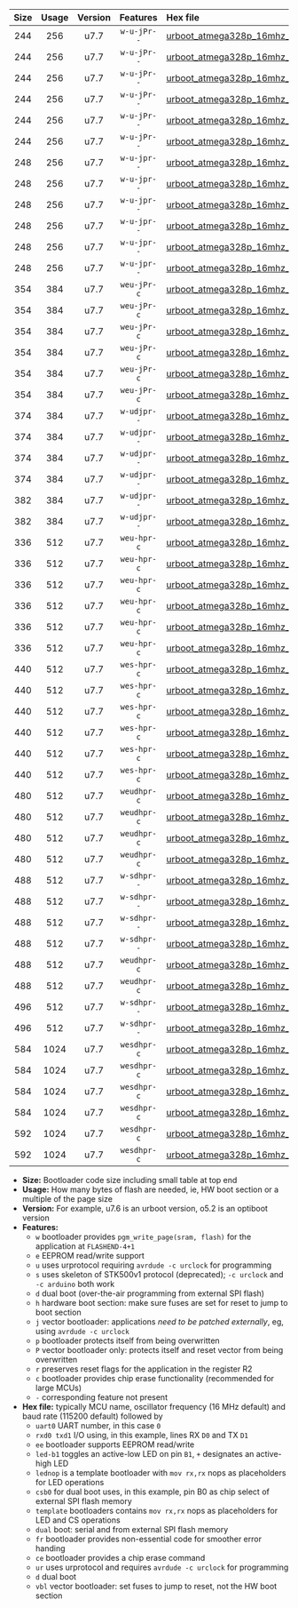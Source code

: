 |Size|Usage|Version|Features|Hex file|
|:-:|:-:|:-:|:-:|:--|
|244|256|u7.7|`w-u-jPr--`|[urboot_atmega328p_16mhz_115200bps_uart0_rxd0_txd1_led+b1_ur_vbl.hex](https://raw.githubusercontent.com/stefanrueger/urboot.hex/main/mcus/atmega328p/fcpu_16mhz/115200_bps/urboot_atmega328p_16mhz_115200bps_uart0_rxd0_txd1_led+b1_ur_vbl.hex)|
|244|256|u7.7|`w-u-jPr--`|[urboot_atmega328p_16mhz_115200bps_uart0_rxd0_txd1_led+b5_ur_vbl.hex](https://raw.githubusercontent.com/stefanrueger/urboot.hex/main/mcus/atmega328p/fcpu_16mhz/115200_bps/urboot_atmega328p_16mhz_115200bps_uart0_rxd0_txd1_led+b5_ur_vbl.hex)|
|244|256|u7.7|`w-u-jPr--`|[urboot_atmega328p_16mhz_115200bps_uart0_rxd0_txd1_led+d5_ur_vbl.hex](https://raw.githubusercontent.com/stefanrueger/urboot.hex/main/mcus/atmega328p/fcpu_16mhz/115200_bps/urboot_atmega328p_16mhz_115200bps_uart0_rxd0_txd1_led+d5_ur_vbl.hex)|
|244|256|u7.7|`w-u-jPr--`|[urboot_atmega328p_16mhz_115200bps_uart0_rxd0_txd1_led-b1_ur_vbl.hex](https://raw.githubusercontent.com/stefanrueger/urboot.hex/main/mcus/atmega328p/fcpu_16mhz/115200_bps/urboot_atmega328p_16mhz_115200bps_uart0_rxd0_txd1_led-b1_ur_vbl.hex)|
|244|256|u7.7|`w-u-jPr--`|[urboot_atmega328p_16mhz_115200bps_uart0_rxd0_txd1_led-d5_ur_vbl.hex](https://raw.githubusercontent.com/stefanrueger/urboot.hex/main/mcus/atmega328p/fcpu_16mhz/115200_bps/urboot_atmega328p_16mhz_115200bps_uart0_rxd0_txd1_led-d5_ur_vbl.hex)|
|244|256|u7.7|`w-u-jPr--`|[urboot_atmega328p_16mhz_115200bps_uart0_rxd0_txd1_lednop_ur_vbl.hex](https://raw.githubusercontent.com/stefanrueger/urboot.hex/main/mcus/atmega328p/fcpu_16mhz/115200_bps/urboot_atmega328p_16mhz_115200bps_uart0_rxd0_txd1_lednop_ur_vbl.hex)|
|248|256|u7.7|`w-u-jpr--`|[urboot_atmega328p_16mhz_115200bps_uart0_rxd0_txd1_led+b1_fr_ur_vbl.hex](https://raw.githubusercontent.com/stefanrueger/urboot.hex/main/mcus/atmega328p/fcpu_16mhz/115200_bps/urboot_atmega328p_16mhz_115200bps_uart0_rxd0_txd1_led+b1_fr_ur_vbl.hex)|
|248|256|u7.7|`w-u-jpr--`|[urboot_atmega328p_16mhz_115200bps_uart0_rxd0_txd1_led+b5_fr_ur_vbl.hex](https://raw.githubusercontent.com/stefanrueger/urboot.hex/main/mcus/atmega328p/fcpu_16mhz/115200_bps/urboot_atmega328p_16mhz_115200bps_uart0_rxd0_txd1_led+b5_fr_ur_vbl.hex)|
|248|256|u7.7|`w-u-jpr--`|[urboot_atmega328p_16mhz_115200bps_uart0_rxd0_txd1_led+d5_fr_ur_vbl.hex](https://raw.githubusercontent.com/stefanrueger/urboot.hex/main/mcus/atmega328p/fcpu_16mhz/115200_bps/urboot_atmega328p_16mhz_115200bps_uart0_rxd0_txd1_led+d5_fr_ur_vbl.hex)|
|248|256|u7.7|`w-u-jpr--`|[urboot_atmega328p_16mhz_115200bps_uart0_rxd0_txd1_led-b1_fr_ur_vbl.hex](https://raw.githubusercontent.com/stefanrueger/urboot.hex/main/mcus/atmega328p/fcpu_16mhz/115200_bps/urboot_atmega328p_16mhz_115200bps_uart0_rxd0_txd1_led-b1_fr_ur_vbl.hex)|
|248|256|u7.7|`w-u-jpr--`|[urboot_atmega328p_16mhz_115200bps_uart0_rxd0_txd1_led-d5_fr_ur_vbl.hex](https://raw.githubusercontent.com/stefanrueger/urboot.hex/main/mcus/atmega328p/fcpu_16mhz/115200_bps/urboot_atmega328p_16mhz_115200bps_uart0_rxd0_txd1_led-d5_fr_ur_vbl.hex)|
|248|256|u7.7|`w-u-jpr--`|[urboot_atmega328p_16mhz_115200bps_uart0_rxd0_txd1_lednop_fr_ur_vbl.hex](https://raw.githubusercontent.com/stefanrueger/urboot.hex/main/mcus/atmega328p/fcpu_16mhz/115200_bps/urboot_atmega328p_16mhz_115200bps_uart0_rxd0_txd1_lednop_fr_ur_vbl.hex)|
|354|384|u7.7|`weu-jPr-c`|[urboot_atmega328p_16mhz_115200bps_uart0_rxd0_txd1_ee_led+b1_fr_ce_ur_vbl.hex](https://raw.githubusercontent.com/stefanrueger/urboot.hex/main/mcus/atmega328p/fcpu_16mhz/115200_bps/urboot_atmega328p_16mhz_115200bps_uart0_rxd0_txd1_ee_led+b1_fr_ce_ur_vbl.hex)|
|354|384|u7.7|`weu-jPr-c`|[urboot_atmega328p_16mhz_115200bps_uart0_rxd0_txd1_ee_led+b5_fr_ce_ur_vbl.hex](https://raw.githubusercontent.com/stefanrueger/urboot.hex/main/mcus/atmega328p/fcpu_16mhz/115200_bps/urboot_atmega328p_16mhz_115200bps_uart0_rxd0_txd1_ee_led+b5_fr_ce_ur_vbl.hex)|
|354|384|u7.7|`weu-jPr-c`|[urboot_atmega328p_16mhz_115200bps_uart0_rxd0_txd1_ee_led+d5_fr_ce_ur_vbl.hex](https://raw.githubusercontent.com/stefanrueger/urboot.hex/main/mcus/atmega328p/fcpu_16mhz/115200_bps/urboot_atmega328p_16mhz_115200bps_uart0_rxd0_txd1_ee_led+d5_fr_ce_ur_vbl.hex)|
|354|384|u7.7|`weu-jPr-c`|[urboot_atmega328p_16mhz_115200bps_uart0_rxd0_txd1_ee_led-b1_fr_ce_ur_vbl.hex](https://raw.githubusercontent.com/stefanrueger/urboot.hex/main/mcus/atmega328p/fcpu_16mhz/115200_bps/urboot_atmega328p_16mhz_115200bps_uart0_rxd0_txd1_ee_led-b1_fr_ce_ur_vbl.hex)|
|354|384|u7.7|`weu-jPr-c`|[urboot_atmega328p_16mhz_115200bps_uart0_rxd0_txd1_ee_led-d5_fr_ce_ur_vbl.hex](https://raw.githubusercontent.com/stefanrueger/urboot.hex/main/mcus/atmega328p/fcpu_16mhz/115200_bps/urboot_atmega328p_16mhz_115200bps_uart0_rxd0_txd1_ee_led-d5_fr_ce_ur_vbl.hex)|
|354|384|u7.7|`weu-jPr-c`|[urboot_atmega328p_16mhz_115200bps_uart0_rxd0_txd1_ee_lednop_fr_ce_ur_vbl.hex](https://raw.githubusercontent.com/stefanrueger/urboot.hex/main/mcus/atmega328p/fcpu_16mhz/115200_bps/urboot_atmega328p_16mhz_115200bps_uart0_rxd0_txd1_ee_lednop_fr_ce_ur_vbl.hex)|
|374|384|u7.7|`w-udjpr--`|[urboot_atmega328p_16mhz_115200bps_uart0_rxd0_txd1_led+b1_csb0_dual_ur_vbl.hex](https://raw.githubusercontent.com/stefanrueger/urboot.hex/main/mcus/atmega328p/fcpu_16mhz/115200_bps/urboot_atmega328p_16mhz_115200bps_uart0_rxd0_txd1_led+b1_csb0_dual_ur_vbl.hex)|
|374|384|u7.7|`w-udjpr--`|[urboot_atmega328p_16mhz_115200bps_uart0_rxd0_txd1_led+d5_csb0_dual_ur_vbl.hex](https://raw.githubusercontent.com/stefanrueger/urboot.hex/main/mcus/atmega328p/fcpu_16mhz/115200_bps/urboot_atmega328p_16mhz_115200bps_uart0_rxd0_txd1_led+d5_csb0_dual_ur_vbl.hex)|
|374|384|u7.7|`w-udjpr--`|[urboot_atmega328p_16mhz_115200bps_uart0_rxd0_txd1_led-b1_csb0_dual_ur_vbl.hex](https://raw.githubusercontent.com/stefanrueger/urboot.hex/main/mcus/atmega328p/fcpu_16mhz/115200_bps/urboot_atmega328p_16mhz_115200bps_uart0_rxd0_txd1_led-b1_csb0_dual_ur_vbl.hex)|
|374|384|u7.7|`w-udjpr--`|[urboot_atmega328p_16mhz_115200bps_uart0_rxd0_txd1_led-d5_csb0_dual_ur_vbl.hex](https://raw.githubusercontent.com/stefanrueger/urboot.hex/main/mcus/atmega328p/fcpu_16mhz/115200_bps/urboot_atmega328p_16mhz_115200bps_uart0_rxd0_txd1_led-d5_csb0_dual_ur_vbl.hex)|
|382|384|u7.7|`w-udjpr--`|[urboot_atmega328p_16mhz_115200bps_uart0_rxd0_txd1_led+b1_csd5_dual_ur_vbl.hex](https://raw.githubusercontent.com/stefanrueger/urboot.hex/main/mcus/atmega328p/fcpu_16mhz/115200_bps/urboot_atmega328p_16mhz_115200bps_uart0_rxd0_txd1_led+b1_csd5_dual_ur_vbl.hex)|
|382|384|u7.7|`w-udjpr--`|[urboot_atmega328p_16mhz_115200bps_uart0_rxd0_txd1_template_dual_ur_vbl.hex](https://raw.githubusercontent.com/stefanrueger/urboot.hex/main/mcus/atmega328p/fcpu_16mhz/115200_bps/urboot_atmega328p_16mhz_115200bps_uart0_rxd0_txd1_template_dual_ur_vbl.hex)|
|336|512|u7.7|`weu-hpr-c`|[urboot_atmega328p_16mhz_115200bps_uart0_rxd0_txd1_ee_led+b1_fr_ce_ur.hex](https://raw.githubusercontent.com/stefanrueger/urboot.hex/main/mcus/atmega328p/fcpu_16mhz/115200_bps/urboot_atmega328p_16mhz_115200bps_uart0_rxd0_txd1_ee_led+b1_fr_ce_ur.hex)|
|336|512|u7.7|`weu-hpr-c`|[urboot_atmega328p_16mhz_115200bps_uart0_rxd0_txd1_ee_led+b5_fr_ce_ur.hex](https://raw.githubusercontent.com/stefanrueger/urboot.hex/main/mcus/atmega328p/fcpu_16mhz/115200_bps/urboot_atmega328p_16mhz_115200bps_uart0_rxd0_txd1_ee_led+b5_fr_ce_ur.hex)|
|336|512|u7.7|`weu-hpr-c`|[urboot_atmega328p_16mhz_115200bps_uart0_rxd0_txd1_ee_led+d5_fr_ce_ur.hex](https://raw.githubusercontent.com/stefanrueger/urboot.hex/main/mcus/atmega328p/fcpu_16mhz/115200_bps/urboot_atmega328p_16mhz_115200bps_uart0_rxd0_txd1_ee_led+d5_fr_ce_ur.hex)|
|336|512|u7.7|`weu-hpr-c`|[urboot_atmega328p_16mhz_115200bps_uart0_rxd0_txd1_ee_led-b1_fr_ce_ur.hex](https://raw.githubusercontent.com/stefanrueger/urboot.hex/main/mcus/atmega328p/fcpu_16mhz/115200_bps/urboot_atmega328p_16mhz_115200bps_uart0_rxd0_txd1_ee_led-b1_fr_ce_ur.hex)|
|336|512|u7.7|`weu-hpr-c`|[urboot_atmega328p_16mhz_115200bps_uart0_rxd0_txd1_ee_led-d5_fr_ce_ur.hex](https://raw.githubusercontent.com/stefanrueger/urboot.hex/main/mcus/atmega328p/fcpu_16mhz/115200_bps/urboot_atmega328p_16mhz_115200bps_uart0_rxd0_txd1_ee_led-d5_fr_ce_ur.hex)|
|336|512|u7.7|`weu-hpr-c`|[urboot_atmega328p_16mhz_115200bps_uart0_rxd0_txd1_ee_lednop_fr_ce_ur.hex](https://raw.githubusercontent.com/stefanrueger/urboot.hex/main/mcus/atmega328p/fcpu_16mhz/115200_bps/urboot_atmega328p_16mhz_115200bps_uart0_rxd0_txd1_ee_lednop_fr_ce_ur.hex)|
|440|512|u7.7|`wes-hpr-c`|[urboot_atmega328p_16mhz_115200bps_uart0_rxd0_txd1_ee_led+b1_fr_ce.hex](https://raw.githubusercontent.com/stefanrueger/urboot.hex/main/mcus/atmega328p/fcpu_16mhz/115200_bps/urboot_atmega328p_16mhz_115200bps_uart0_rxd0_txd1_ee_led+b1_fr_ce.hex)|
|440|512|u7.7|`wes-hpr-c`|[urboot_atmega328p_16mhz_115200bps_uart0_rxd0_txd1_ee_led+b5_fr_ce.hex](https://raw.githubusercontent.com/stefanrueger/urboot.hex/main/mcus/atmega328p/fcpu_16mhz/115200_bps/urboot_atmega328p_16mhz_115200bps_uart0_rxd0_txd1_ee_led+b5_fr_ce.hex)|
|440|512|u7.7|`wes-hpr-c`|[urboot_atmega328p_16mhz_115200bps_uart0_rxd0_txd1_ee_led+d5_fr_ce.hex](https://raw.githubusercontent.com/stefanrueger/urboot.hex/main/mcus/atmega328p/fcpu_16mhz/115200_bps/urboot_atmega328p_16mhz_115200bps_uart0_rxd0_txd1_ee_led+d5_fr_ce.hex)|
|440|512|u7.7|`wes-hpr-c`|[urboot_atmega328p_16mhz_115200bps_uart0_rxd0_txd1_ee_led-b1_fr_ce.hex](https://raw.githubusercontent.com/stefanrueger/urboot.hex/main/mcus/atmega328p/fcpu_16mhz/115200_bps/urboot_atmega328p_16mhz_115200bps_uart0_rxd0_txd1_ee_led-b1_fr_ce.hex)|
|440|512|u7.7|`wes-hpr-c`|[urboot_atmega328p_16mhz_115200bps_uart0_rxd0_txd1_ee_led-d5_fr_ce.hex](https://raw.githubusercontent.com/stefanrueger/urboot.hex/main/mcus/atmega328p/fcpu_16mhz/115200_bps/urboot_atmega328p_16mhz_115200bps_uart0_rxd0_txd1_ee_led-d5_fr_ce.hex)|
|440|512|u7.7|`wes-hpr-c`|[urboot_atmega328p_16mhz_115200bps_uart0_rxd0_txd1_ee_lednop_fr_ce.hex](https://raw.githubusercontent.com/stefanrueger/urboot.hex/main/mcus/atmega328p/fcpu_16mhz/115200_bps/urboot_atmega328p_16mhz_115200bps_uart0_rxd0_txd1_ee_lednop_fr_ce.hex)|
|480|512|u7.7|`weudhpr-c`|[urboot_atmega328p_16mhz_115200bps_uart0_rxd0_txd1_ee_led+b1_csb0_dual_fr_ce_ur.hex](https://raw.githubusercontent.com/stefanrueger/urboot.hex/main/mcus/atmega328p/fcpu_16mhz/115200_bps/urboot_atmega328p_16mhz_115200bps_uart0_rxd0_txd1_ee_led+b1_csb0_dual_fr_ce_ur.hex)|
|480|512|u7.7|`weudhpr-c`|[urboot_atmega328p_16mhz_115200bps_uart0_rxd0_txd1_ee_led+d5_csb0_dual_fr_ce_ur.hex](https://raw.githubusercontent.com/stefanrueger/urboot.hex/main/mcus/atmega328p/fcpu_16mhz/115200_bps/urboot_atmega328p_16mhz_115200bps_uart0_rxd0_txd1_ee_led+d5_csb0_dual_fr_ce_ur.hex)|
|480|512|u7.7|`weudhpr-c`|[urboot_atmega328p_16mhz_115200bps_uart0_rxd0_txd1_ee_led-b1_csb0_dual_fr_ce_ur.hex](https://raw.githubusercontent.com/stefanrueger/urboot.hex/main/mcus/atmega328p/fcpu_16mhz/115200_bps/urboot_atmega328p_16mhz_115200bps_uart0_rxd0_txd1_ee_led-b1_csb0_dual_fr_ce_ur.hex)|
|480|512|u7.7|`weudhpr-c`|[urboot_atmega328p_16mhz_115200bps_uart0_rxd0_txd1_ee_led-d5_csb0_dual_fr_ce_ur.hex](https://raw.githubusercontent.com/stefanrueger/urboot.hex/main/mcus/atmega328p/fcpu_16mhz/115200_bps/urboot_atmega328p_16mhz_115200bps_uart0_rxd0_txd1_ee_led-d5_csb0_dual_fr_ce_ur.hex)|
|488|512|u7.7|`w-sdhpr--`|[urboot_atmega328p_16mhz_115200bps_uart0_rxd0_txd1_led+b1_csb0_dual_fr.hex](https://raw.githubusercontent.com/stefanrueger/urboot.hex/main/mcus/atmega328p/fcpu_16mhz/115200_bps/urboot_atmega328p_16mhz_115200bps_uart0_rxd0_txd1_led+b1_csb0_dual_fr.hex)|
|488|512|u7.7|`w-sdhpr--`|[urboot_atmega328p_16mhz_115200bps_uart0_rxd0_txd1_led+d5_csb0_dual_fr.hex](https://raw.githubusercontent.com/stefanrueger/urboot.hex/main/mcus/atmega328p/fcpu_16mhz/115200_bps/urboot_atmega328p_16mhz_115200bps_uart0_rxd0_txd1_led+d5_csb0_dual_fr.hex)|
|488|512|u7.7|`w-sdhpr--`|[urboot_atmega328p_16mhz_115200bps_uart0_rxd0_txd1_led-b1_csb0_dual_fr.hex](https://raw.githubusercontent.com/stefanrueger/urboot.hex/main/mcus/atmega328p/fcpu_16mhz/115200_bps/urboot_atmega328p_16mhz_115200bps_uart0_rxd0_txd1_led-b1_csb0_dual_fr.hex)|
|488|512|u7.7|`w-sdhpr--`|[urboot_atmega328p_16mhz_115200bps_uart0_rxd0_txd1_led-d5_csb0_dual_fr.hex](https://raw.githubusercontent.com/stefanrueger/urboot.hex/main/mcus/atmega328p/fcpu_16mhz/115200_bps/urboot_atmega328p_16mhz_115200bps_uart0_rxd0_txd1_led-d5_csb0_dual_fr.hex)|
|488|512|u7.7|`weudhpr-c`|[urboot_atmega328p_16mhz_115200bps_uart0_rxd0_txd1_ee_led+b1_csd5_dual_fr_ce_ur.hex](https://raw.githubusercontent.com/stefanrueger/urboot.hex/main/mcus/atmega328p/fcpu_16mhz/115200_bps/urboot_atmega328p_16mhz_115200bps_uart0_rxd0_txd1_ee_led+b1_csd5_dual_fr_ce_ur.hex)|
|488|512|u7.7|`weudhpr-c`|[urboot_atmega328p_16mhz_115200bps_uart0_rxd0_txd1_ee_template_dual_fr_ce_ur.hex](https://raw.githubusercontent.com/stefanrueger/urboot.hex/main/mcus/atmega328p/fcpu_16mhz/115200_bps/urboot_atmega328p_16mhz_115200bps_uart0_rxd0_txd1_ee_template_dual_fr_ce_ur.hex)|
|496|512|u7.7|`w-sdhpr--`|[urboot_atmega328p_16mhz_115200bps_uart0_rxd0_txd1_led+b1_csd5_dual_fr.hex](https://raw.githubusercontent.com/stefanrueger/urboot.hex/main/mcus/atmega328p/fcpu_16mhz/115200_bps/urboot_atmega328p_16mhz_115200bps_uart0_rxd0_txd1_led+b1_csd5_dual_fr.hex)|
|496|512|u7.7|`w-sdhpr--`|[urboot_atmega328p_16mhz_115200bps_uart0_rxd0_txd1_template_dual_fr.hex](https://raw.githubusercontent.com/stefanrueger/urboot.hex/main/mcus/atmega328p/fcpu_16mhz/115200_bps/urboot_atmega328p_16mhz_115200bps_uart0_rxd0_txd1_template_dual_fr.hex)|
|584|1024|u7.7|`wesdhpr-c`|[urboot_atmega328p_16mhz_115200bps_uart0_rxd0_txd1_ee_led+b1_csb0_dual_fr_ce.hex](https://raw.githubusercontent.com/stefanrueger/urboot.hex/main/mcus/atmega328p/fcpu_16mhz/115200_bps/urboot_atmega328p_16mhz_115200bps_uart0_rxd0_txd1_ee_led+b1_csb0_dual_fr_ce.hex)|
|584|1024|u7.7|`wesdhpr-c`|[urboot_atmega328p_16mhz_115200bps_uart0_rxd0_txd1_ee_led+d5_csb0_dual_fr_ce.hex](https://raw.githubusercontent.com/stefanrueger/urboot.hex/main/mcus/atmega328p/fcpu_16mhz/115200_bps/urboot_atmega328p_16mhz_115200bps_uart0_rxd0_txd1_ee_led+d5_csb0_dual_fr_ce.hex)|
|584|1024|u7.7|`wesdhpr-c`|[urboot_atmega328p_16mhz_115200bps_uart0_rxd0_txd1_ee_led-b1_csb0_dual_fr_ce.hex](https://raw.githubusercontent.com/stefanrueger/urboot.hex/main/mcus/atmega328p/fcpu_16mhz/115200_bps/urboot_atmega328p_16mhz_115200bps_uart0_rxd0_txd1_ee_led-b1_csb0_dual_fr_ce.hex)|
|584|1024|u7.7|`wesdhpr-c`|[urboot_atmega328p_16mhz_115200bps_uart0_rxd0_txd1_ee_led-d5_csb0_dual_fr_ce.hex](https://raw.githubusercontent.com/stefanrueger/urboot.hex/main/mcus/atmega328p/fcpu_16mhz/115200_bps/urboot_atmega328p_16mhz_115200bps_uart0_rxd0_txd1_ee_led-d5_csb0_dual_fr_ce.hex)|
|592|1024|u7.7|`wesdhpr-c`|[urboot_atmega328p_16mhz_115200bps_uart0_rxd0_txd1_ee_led+b1_csd5_dual_fr_ce.hex](https://raw.githubusercontent.com/stefanrueger/urboot.hex/main/mcus/atmega328p/fcpu_16mhz/115200_bps/urboot_atmega328p_16mhz_115200bps_uart0_rxd0_txd1_ee_led+b1_csd5_dual_fr_ce.hex)|
|592|1024|u7.7|`wesdhpr-c`|[urboot_atmega328p_16mhz_115200bps_uart0_rxd0_txd1_ee_template_dual_fr_ce.hex](https://raw.githubusercontent.com/stefanrueger/urboot.hex/main/mcus/atmega328p/fcpu_16mhz/115200_bps/urboot_atmega328p_16mhz_115200bps_uart0_rxd0_txd1_ee_template_dual_fr_ce.hex)|

- **Size:** Bootloader code size including small table at top end
- **Usage:** How many bytes of flash are needed, ie, HW boot section or a multiple of the page size
- **Version:** For example, u7.6 is an urboot version, o5.2 is an optiboot version
- **Features:**
  + `w` bootloader provides `pgm_write_page(sram, flash)` for the application at `FLASHEND-4+1`
  + `e` EEPROM read/write support
  + `u` uses urprotocol requiring `avrdude -c urclock` for programming
  + `s` uses skeleton of STK500v1 protocol (deprecated); `-c urclock` and `-c arduino` both work
  + `d` dual boot (over-the-air programming from external SPI flash)
  + `h` hardware boot section: make sure fuses are set for reset to jump to boot section
  + `j` vector bootloader: applications *need to be patched externally*, eg, using `avrdude -c urclock`
  + `p` bootloader protects itself from being overwritten
  + `P` vector bootloader only: protects itself and reset vector from being overwritten
  + `r` preserves reset flags for the application in the register R2
  + `c` bootloader provides chip erase functionality (recommended for large MCUs)
  + `-` corresponding feature not present
- **Hex file:** typically MCU name, oscillator frequency (16 MHz default) and baud rate (115200 default) followed by
  + `uart0` UART number, in this case `0`
  + `rxd0 txd1` I/O using, in this example, lines RX `D0` and TX `D1`
  + `ee` bootloader supports EEPROM read/write
  + `led-b1` toggles an active-low LED on pin `B1`, `+` designates an active-high LED
  + `lednop` is a template bootloader with `mov rx,rx` nops as placeholders for LED operations
  + `csb0` for dual boot uses, in this example, pin B0 as chip select of external SPI flash memory
  + `template` bootloaders contains `mov rx,rx` nops as placeholders for LED and CS operations
  + `dual` boot: serial and from external SPI flash memory
  + `fr` bootloader provides non-essential code for smoother error handing
  + `ce` bootloader provides a chip erase command
  + `ur` uses urprotocol and requires `avrdude -c urclock` for programming
  + `d` dual boot
  + `vbl` vector bootloader: set fuses to jump to reset, not the HW boot section
